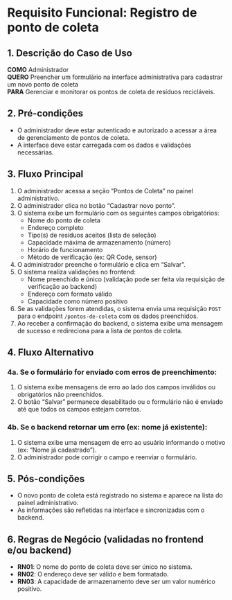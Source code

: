 # Requisito Funcional: Registro de ponto de coleta

## 1. Descrição do Caso de Uso
**COMO** Administrador  
**QUERO** Preencher um formulário na interface administrativa para cadastrar um novo ponto de coleta  
**PARA** Gerenciar e monitorar os pontos de coleta de resíduos recicláveis.

## 2. Pré-condições
- O administrador deve estar autenticado e autorizado a acessar a área de gerenciamento de pontos de coleta.
- A interface deve estar carregada com os dados e validações necessárias.

## 3. Fluxo Principal
1. O administrador acessa a seção “Pontos de Coleta” no painel administrativo.
2. O administrador clica no botão “Cadastrar novo ponto”.
3. O sistema exibe um formulário com os seguintes campos obrigatórios:
   - Nome do ponto de coleta
   - Endereço completo
   - Tipo(s) de resíduos aceitos (lista de seleção)
   - Capacidade máxima de armazenamento (número)
   - Horário de funcionamento
   - Método de verificação (ex: QR Code, sensor)
4. O administrador preenche o formulário e clica em “Salvar”.
5. O sistema realiza validações no frontend:
   - Nome preenchido e único (validação pode ser feita via requisição de verificação ao backend)
   - Endereço com formato válido
   - Capacidade como número positivo
6. Se as validações forem atendidas, o sistema envia uma requisição `POST` para o endpoint `/pontos-de-coleta` com os dados preenchidos.
7. Ao receber a confirmação do backend, o sistema exibe uma mensagem de sucesso e redireciona para a lista de pontos de coleta.

## 4. Fluxo Alternativo

### 4a. Se o formulário for enviado com erros de preenchimento:
1. O sistema exibe mensagens de erro ao lado dos campos inválidos ou obrigatórios não preenchidos.
2. O botão “Salvar” permanece desabilitado ou o formulário não é enviado até que todos os campos estejam corretos.

### 4b. Se o backend retornar um erro (ex: nome já existente):
1. O sistema exibe uma mensagem de erro ao usuário informando o motivo (ex: “Nome já cadastrado”).
2. O administrador pode corrigir o campo e reenviar o formulário.

## 5. Pós-condições
- O novo ponto de coleta está registrado no sistema e aparece na lista do painel administrativo.
- As informações são refletidas na interface e sincronizadas com o backend.

## 6. Regras de Negócio (validadas no frontend e/ou backend)
- **RN01**: O nome do ponto de coleta deve ser único no sistema.
- **RN02**: O endereço deve ser válido e bem formatado.
- **RN03**: A capacidade de armazenamento deve ser um valor numérico positivo.

